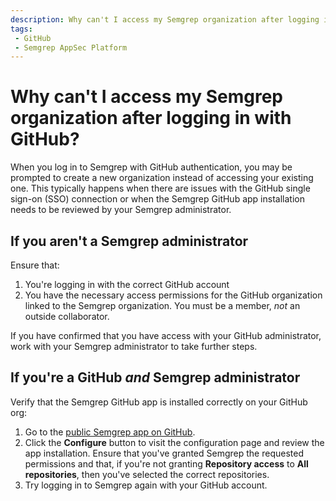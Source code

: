 ```yaml
---
description: Why can't I access my Semgrep organization after logging in with GitHub?
tags:
 - GitHub
 - Semgrep AppSec Platform
---
```


# Why can't I access my Semgrep organization after logging in with GitHub?

When you log in to Semgrep with GitHub authentication, you may be prompted to create a new organization instead of accessing your existing one. This typically happens when there are issues with the GitHub single sign-on (SSO) connection or when the Semgrep GitHub app installation needs to be reviewed by your Semgrep administrator.

## If you aren't a Semgrep administrator

Ensure that:

1. You're logging in with the correct GitHub account 
2. You have the necessary access permissions for the GitHub organization linked to the Semgrep organization. You must be a member, *not* an outside collaborator.

If you have confirmed that you have access with your GitHub administrator, work with your Semgrep administrator to take further steps.

## If you're a GitHub *and* Semgrep administrator

Verify that the Semgrep GitHub app is installed correctly on your GitHub org:

1. Go to the [public Semgrep app on GitHub](https://github.com/apps/semgrep-app).
2. Click the **Configure** button to visit the configuration page and review the app installation. Ensure that you've granted Semgrep the requested permissions and that, if you're not granting **Repository access** to **All repositories**, then you've selected the correct repositories.
3. Try logging in to Semgrep again with your GitHub account.
